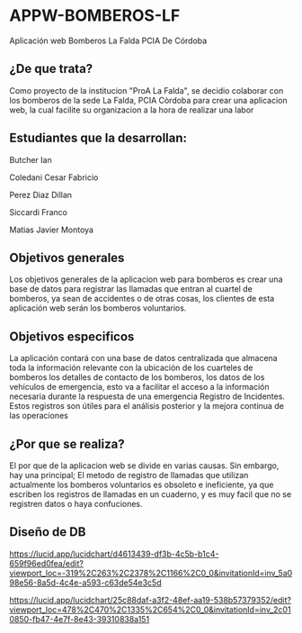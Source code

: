 # APPW-BOMBEROS-LF

 Aplicación web Bomberos La Falda PCIA De Córdoba 

## ¿De que trata?

 Como proyecto de la institucion "ProA La Falda", se decidio colaborar con los bomberos de la sede La Falda, PCIA Còrdoba para crear una aplicacion web, la cual facilite su organizacion a la hora de realizar una labor

## Estudiantes que la desarrollan:
  
  Butcher Ian
  
  Coledani Cesar Fabricio
  
  Perez Diaz Dillan
  
  Siccardi Franco

  Matias Javier Montoya

## Objetivos generales
 
 Los objetivos generales de la aplicacion web para bomberos es  crear una base de datos para registrar las llamadas que entran al cuartel de bomberos, ya sean de accidentes o de otras cosas, los clientes de esta aplicación web serán los bomberos voluntarios.

## Objetivos especificos
 
 La aplicación contará con una base de datos centralizada que almacena toda la información relevante con la ubicación de los cuarteles de bomberos los detalles de contacto de 
 los bomberos, los datos de los vehículos  de emergencia, esto va a facilitar el acceso a la información  necesaria durante la respuesta de una emergencia  Registro de Incidentes. Estos registros son útiles para el análisis posterior y la mejora continua de las operaciones

## ¿Por que se realiza?
 
 El por que de la aplicacion web se divide en varias causas. Sin embargo, hay una principal; El metodo de registro de llamadas que utilizan actualmente los bomberos voluntarios es obsoleto e ineficiente, ya que escriben los registros de llamadas en un cuaderno, y es muy facil que no se registren datos o haya confuciones.

## Diseño de DB 

 https://lucid.app/lucidchart/d4613439-df3b-4c5b-b1c4-659f96ed0fea/edit?viewport_loc=-319%2C263%2C2378%2C1166%2C0_0&invitationId=inv_5a098e56-8a5d-4c4e-a593-c63de54e3c5d 

 https://lucid.app/lucidchart/25c88daf-a3f2-48ef-aa19-538b57379352/edit?viewport_loc=478%2C470%2C1335%2C654%2C0_0&invitationId=inv_2c010850-fb47-4e7f-8e43-39310838a151